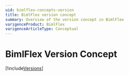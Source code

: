 ```yaml
---
uid: bimlflex-concepts-version
title: BimlFlex version concept
summary: Overview of the version concept in BimlFlex
varigenceProduct: BimlFlex
varigenceArticleType: Conceptual
---
```

# BimlFlex Version Concept

[!include[Versions](../user-guide/includes/_incl-header-version.md)]
